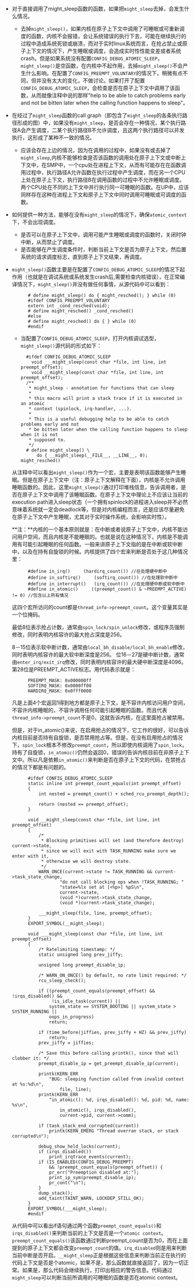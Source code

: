 
-  对于直接调用了might_sleep函数的函数，如果把`might_sleep`去掉，会发生什么情况。

	- 去掉`might_sleep()`，如果内核在原子上下文中调用了可睡眠或可重新调度的函数，内核不会报错，会让系统错误的执行下去，可能在继续执行的过程中造成系统死锁或崩溃，而对于实时linux系统而言，在抢占禁止或原子上下文的情况下，产生睡眠或调度，会造成实时性性能变差或者系统crash。但是如果系统没有配置`CONFIG_DEBUG_ATOMIC_SLEEP`，`might_sleep()`是空函数，在内核中不起作用，去掉`might_sleep()`不会产生什么影响。在配置了`CONFIG_PREEMPT_VOLUNTARY`的情况下，稍微有点不同，但并没有太大的变化，不做讨论。如果打开了配置`CONFIG_DEBUG_ATOMIC_SLEEP`，会检查是否在原子上下文中调用了该函数，从而就像注释中说的那样"help to be able to catch problems early and not	be bitten later when the calling function happens to sleep"。

- 在经过了`might_sleep`函数的call graph（即包含了`might_sleep`的各条执行路径形成的图）中，如果没有`might_sleep`，是否会存在一种情况，某个执行路径A会产生调度，二某个执行路径B不允许调度，且这两个执行路径可以并发执行，这形成了某种不一致的情况。
	
	- 应该会存在上边的情况，因为在调用的过程中，如果没有或去掉了`might_sleep`,内核不能够检查是否该函数的调用处在原子上下文或中断上下文中，在SMP中，一个cpu处在进程上下文，从而有可能存在在函数调用过程中，执行路径A允许函数在执行过程中产生调度，而在另一个CPU上处在原子上下文，执行路径B在调用函数的过程中不允许睡眠或调度。两个CPU处在不同的上下文中并行执行同一可睡眠的函数。在UP中，应该同样存在这种在进程上下文和原子上下文中同时调用可睡眠或可调度的函数。

- 如何提供一种方法，能够在没有`might_sleep`的情况下，确保`atomic_context`下，不会出现调度。

	- 是否可以在原子上下文中，调用可能产生睡眠或调度的函数时，关闭时钟中断，从而禁止了调度。
	- 是否能够在产生调度条件时，判断当前上下文是否为原子上下文，然后置系统的请求调度标志，直到原子上下文结束，再调度。


- `might_sleep()`函数主要是在配置了`CONFIG_DEBUG_ATOMIC_SLEEP`的情况下起作用（也就是在调试系统或系统发生crash后,需要检查内核错误），在正常编译情况下，`might_sleep()`并没有做任何事情，从源代码中可以看到：
		
			# define might_sleep() do { might_resched(); } while (0)
			#ifdef CONFIG_PREEMPT_VOLUNTARY
			extern int _cond_resched(void);
			# define might_resched() _cond_resched()
			#else
			# define might_resched() do { } while (0)
			#endif
	
	- 当配置了`CONFIG_DEBUG_ATOMIC_SLEEP`，打开内核调试选型，`might_sleep()`源代码的形式如下：

			#ifdef CONFIG_DEBUG_ATOMIC_SLEEP
			  void ___might_sleep(const char *file, int line, int preempt_offset);
			  void __might_sleep(const char *file, int line, int preempt_offset);
			/**
			 * might_sleep - annotation for functions that can sleep
			 *
			 * this macro will print a stack trace if it is executed in an atomic
			 * context (spinlock, irq-handler, ...).
			 *
			 * This is a useful debugging help to be able to catch problems early and not
			 * be bitten later when the calling function happens to sleep when it is not
			 * supposed to.
			 */
			# define might_sleep() \
				do { __might_sleep(__FILE__, __LINE__, 0); might_resched()

	从注释中可以看出`might_sleep()`作为一个宏，主要是表明该函数能够产生睡眠。但是在原子上下文中（注：原子上下文解释在下面），内核是不允许调用睡眠函数的。因此，这里`might_sleep()`通过打印堆栈信息，告诉调用者，是否在原子上下文中调用了该睡眠函数。在原子上下文中理论上不应该让当前的execution path进入sleep状态（一个拥有spinlock的进程进入sleep并不必然意味着系统就一定会deadlock等，但是对内核编程而言，还是应该尽量避免在原子上下文中产生睡眠，尤其对于实时操作系统，会影响实时性）。

	**注：**内核的一个基本原则就是：在中断或者说原子上下文中，内核不能访问用户空间，而且内核是不能睡眠的。也就是说在这种情况下，内核是不能调用有可能引起睡眠的任何函数。一般来讲原子上下文指的是在中断或软中断中，以及在持有自旋锁的时候。内核提供了四个宏来判断是否处于这几种情况里：

			#define in_irq()     (hardirq_count()) //在处理硬中断中
			#define in_softirq()     (softirq_count()) //在处理软中断中
			#define in_interrupt()   (irq_count()) //在处理硬中断或软中断中
			#define in_atomic()     ((preempt_count() & ~PREEMPT_ACTIVE) != 0) //包含以上所有情况

	这四个宏所访问的count都是`thread_info->preempt_count`。这个变量其实是一个位掩码。
	
	最低8位表示抢占计数，通常由`spin_lock/spin_unlock`修改，或程序员强制修改，同时表明内核容许的最大抢占深度是256。
	
	8－15位表示软中断计数，通常由`local_bh_disable/local_bh_enable`修改，同时表明内核容许的最大软中断深度是256。
	位16－27是硬中断计数，通常由`enter_irq/exit_irq`修改，同时表明内核容许的最大硬中断深度是4096。
	第28位是PREEMPT_ACTIVE标志。用代码表示就是：
	
			PREEMPT_MASK: 0x000000ff
			SOFTIRQ_MASK: 0x0000ff00
			HARDIRQ_MASK: 0x0fff0000
	
	凡是上面4个宏返回1得到地方都是原子上下文，是不容许内核访问用户空间，不容许内核睡眠的，不容许调用任何可能引起睡眠的函数。而且代表`thread_info->preempt_count`不是0，这就告诉内核，在这里面抢占被禁用。
	
	但是，对于in_atomic()来说，在启用抢占的情况下，它工作的很好，可以告诉内核目前是否持有自旋锁，是否禁用抢占等。但是，在没有启用抢占的情况下，`spin_lock`根本不修改`preempt_count`，所以即使内核调用了`spin_lock`，持有了自旋锁，`in_atomic()`仍然会返回0，错误的告诉内核目前在非原子上下文中。所以凡是依赖`in_atomic()`来判断是否在原子上下文的代码，在禁抢占的情况下都是有问题的。

			#ifdef CONFIG_DEBUG_ATOMIC_SLEEP
			static inline int preempt_count_equals(int preempt_offset)
			{
				int nested = preempt_count() + sched_rcu_preempt_depth();
			
				return (nested == preempt_offset);
			}
			
			void __might_sleep(const char *file, int line, int preempt_offset)
			{
				/*
				 * Blocking primitives will set (and therefore destroy) current->state,
				 * since we will exit with TASK_RUNNING make sure we enter with it,
				 * otherwise we will destroy state.
				 */
				WARN_ONCE(current->state != TASK_RUNNING && current->task_state_change,
						"do not call blocking ops when !TASK_RUNNING; "
						"state=%lx set at [<%p>] %pS\n",
						current->state,
						(void *)current->task_state_change,
						(void *)current->task_state_change);
			
				___might_sleep(file, line, preempt_offset);
			}
			EXPORT_SYMBOL(__might_sleep);
			
			void ___might_sleep(const char *file, int line, int preempt_offset)
			{
				/* Ratelimiting timestamp: */
				static unsigned long prev_jiffy;
			
				unsigned long preempt_disable_ip;
			
				/* WARN_ON_ONCE() by default, no rate limit required: */
				rcu_sleep_check();
			
				if ((preempt_count_equals(preempt_offset) && !irqs_disabled() &&
				     !is_idle_task(current)) ||
				    system_state == SYSTEM_BOOTING || system_state > SYSTEM_RUNNING ||
				    oops_in_progress)
					return;
			
				if (time_before(jiffies, prev_jiffy + HZ) && prev_jiffy)
					return;
				prev_jiffy = jiffies;
			
				/* Save this before calling printk(), since that will clobber it: */
				preempt_disable_ip = get_preempt_disable_ip(current);
			
				printk(KERN_ERR
					"BUG: sleeping function called from invalid context at %s:%d\n",
						file, line);
				printk(KERN_ERR
					"in_atomic(): %d, irqs_disabled(): %d, pid: %d, name: %s\n",
						in_atomic(), irqs_disabled(),
						current->pid, current->comm);
			
				if (task_stack_end_corrupted(current))
					printk(KERN_EMERG "Thread overran stack, or stack corrupted\n");
			
				debug_show_held_locks(current);
				if (irqs_disabled())
					print_irqtrace_events(current);
				if (IS_ENABLED(CONFIG_DEBUG_PREEMPT)
				    && !preempt_count_equals(preempt_offset)) {
					pr_err("Preemption disabled at:");
					print_ip_sym(preempt_disable_ip);
					pr_cont("\n");
				}
				dump_stack();
				add_taint(TAINT_WARN, LOCKDEP_STILL_OK);
			}
			EXPORT_SYMBOL(___might_sleep);
			#endif

			
	从代码中可以看出if语句通过两个函数`preempt_count_equals()`和 `irqs_disabled()`来判断当前的上下文是否是一个`atomic context`。`preempt_count_equals()`该函数通过判断preempt_count是否为0，而在上面提到的原子上下文都会改变`preempt_count`的值。`irq_disabled`则是用来判断当前中断是否开启。`__might_sleep`正是根据这些信息来判断当前正在执行的代码上下文是否是个atomic，如果不是，那么函数就直接返回了，因为一切正常。如果是，那么代码会继续执行，打印出相应的警告信息。代码通过`might_sleep`可以判断当前所调用的可睡眠的函数是否在atomic context。
